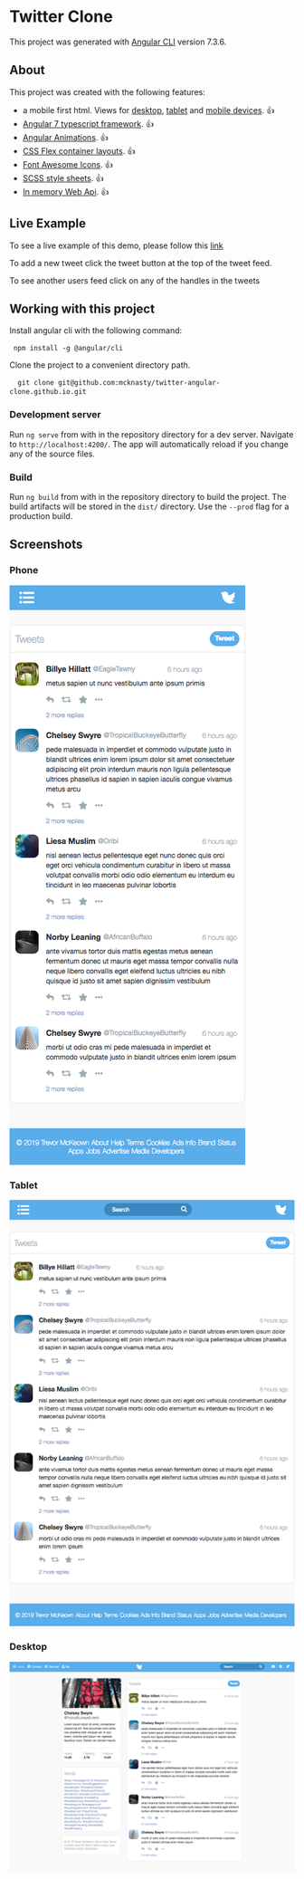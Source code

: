 # Twitter Clone

This project was generated with [Angular CLI](https://github.com/angular/angular-cli) version 7.3.6.

## About
This project was created with the following features:

  - a mobile first html. Views for [desktop](#desktop), [tablet](#tablet) and [mobile devices](/#phone). :thumbsup:
  - [Angular 7 typescript framework](https://angular.io/). :thumbsup:
  - [Angular Animations](https://angular.io/guide/animations). :thumbsup:
  - [CSS Flex container layouts](https://css-tricks.com/snippets/css/a-guide-to-flexbox/). :thumbsup:
  - [Font Awesome Icons](https://github.com/FortAwesome/Font-Awesome). :thumbsup:
  - [SCSS style sheets](https://sass-lang.com/). :thumbsup:
  - [In memory Web Api](https://github.com/angular/in-memory-web-api). :thumbsup:

## Live Example
  To see a live example of this demo, please follow this [link](https://mcknasty.github.io/twitter-angular-clone.github.io)

  To add a new tweet click the tweet button at the top of the tweet feed.

  To see another users feed click on any of the handles in the tweets

## Working with this project
Install angular cli with the following command:
```
 npm install -g @angular/cli
```

Clone the project to a convenient directory path.
```
  git clone git@github.com:mcknasty/twitter-angular-clone.github.io.git
```

### Development server

Run `ng serve` from with in the repository directory for a dev server. Navigate to `http://localhost:4200/`. The app will automatically reload if you change any of the source files.

### Build

Run `ng build` from with in the repository directory to build the project. The build artifacts will be stored in the `dist/` directory. Use the `--prod` flag for a production build.

## Screenshots

### Phone
  ![Phone View](readme_images/phone_view.png)

### Tablet
  ![Tablet View](readme_images/tablet_view.png)

### Desktop ###
  ![Desktop View](readme_images/desktop_view.png)
